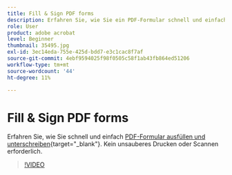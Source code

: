 ```yaml
---
title: Fill & Sign PDF forms
description: Erfahren Sie, wie Sie ein PDF-Formular schnell und einfach ausfüllen und signieren können.
role: User
product: adobe acrobat
level: Beginner
thumbnail: 35495.jpg
exl-id: 3ec14eda-755e-425d-bdd7-e3c1cac8f7af
source-git-commit: 4ebf9594025f98f0505c58f1ab43fb864ed51206
workflow-type: tm+mt
source-wordcount: '44'
ht-degree: 11%

---
```


# Fill &amp; Sign PDF forms

Erfahren Sie, wie Sie schnell und einfach [PDF-Formular ausfüllen und unterschreiben](https://www.adobe.com/de/acrobat/online/sign-pdf.html){target="_blank"}. Kein unsauberes Drucken oder Scannen erforderlich.

>[!VIDEO](https://video.tv.adobe.com/v/35495?quality=12&learn=on&hidetitle=true)

